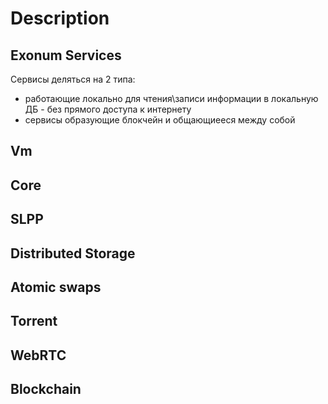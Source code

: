 # Description

## Exonum Services

Сервисы деляться на 2 типа:

- работающие локально для чтения\записи информации в локальную ДБ - без прямого доступа к интернету
- сервисы образующие блокчейн и общающиееся между собой

## Vm

## Core

## SLPP

## Distributed Storage

## Atomic swaps

## Torrent

## WebRTC

## Blockchain

## 
